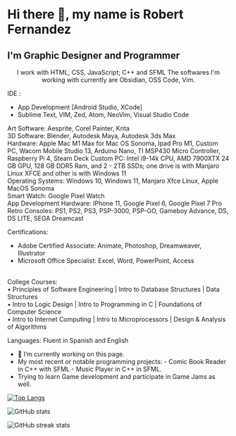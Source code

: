 
# Hi there 👋, my name is Robert Fernandez
## I'm Graphic Designer and Programmer


<p align="center">
I work with HTML, CSS, JavaScript; C++ and SFML
The softwares I'm working with currently are Obsidian, OSS Code, Vim.
</p>


IDE : <br>
- App Development [Android Studio, XCode]
  <br>
- Sublime Text, VIM, Zed, Atom, NeoVim, Visual Studio Code


Art Software: Aesprite, Corel Painter, Krita
<br>
3D Software: Blender, Autodesk Maya, Autodesk 3ds Max
<br>
Hardware: Apple Mac M1 Max for Mac OS Sonoma, Ipad Pro M1, Custom PC, Wacom Mobile Studio 13, Arduino Nano, TI MSP430 Micro Controller, Raspberry Pi 4, Steam Deck
Custom PC: Intel i9-14k CPU, AMD 7900XTX 24 GB GPU, 128 GB DDR5 Ram, and 2 - 2TB SSDs; one drive is with Manjaro Linux XFCE and other is with Windows 11
<br>
Operating Systems: Windows 10, Windows 11, Manjaro Xfce Linux, Apple MacOS Sonoma 
<br>
Smart Watch: Google Pixel Watch
<br>
App Development Hardware: IPhone 11, Google Pixel 6, Google Pixel 7 Pro
<br>
Retro Consoles: PS1, PS2, PS3, PSP-3000, PSP-GO, Gameboy Advance, DS, DS LITE, SEGA Dreamcast


Certifications: <br>
- Adobe Certified Associate: Animate, Photoshop, Dreamweaver, Illustrator
  <br>
- Microsoft Office Specialist: Excel, Word, PowerPoint, Access
<br>
College Courses:
<br>
• Principles of Software Engineering | Intro to Database Structures | Data Structures
<br>
• Intro to Logic Design | Intro to Programming in C | Foundations of Computer Science
<br>
• Intro to Internet Computing | Intro to Microprocessors | Design & Analysis of Algorithms
<br>

Languages:
Fluent in Spanish and English


- 🔭 I’m currently working on this page. 
- My most recent or notable programming projects:
        - Comic Book Reader in C++ with SFML
        - Music Player in C++ in SFML.
- Trying to learn Game development and participate in Game Jams as well.


[![Top Langs](https://github-readme-stats.vercel.app/api/top-langs/?username=robfernan)](https://github.com/anuraghazra/github-readme-stats)

![GitHub stats](https://github-readme-stats.vercel.app/api?username=robfernan&show_icons=true)  


![GitHub streak stats](https://streak-stats.demolab.com/?user=robfernan)  

